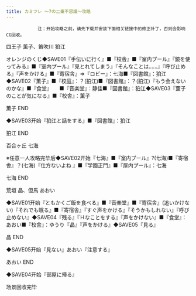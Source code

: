 ```yaml
---
title: カミツレ ～7の二乗不思議～攻略
---
```


                注：开始攻略之前，请先下载并安装下面相关链接中的修正补丁，否则会影响CG回收。

四王子 薫子、笛吹川 狛江

オレンジのくじ◆SAVE01『手伝いに行く』■『校舎』■『室内プール』『鏡を使ってみる』■『室内プール』『見とれてしまう』『そんなことは……』『呼び止める』『声をかける』■『寄宿舎』⇒『ロビー』：七海■『図書館』：狛江◆SAVE02『薫子』■『校庭』：？(狛江)■『図書館』：？(狛江)『もう会えないのかな』■『食堂』　　■『音楽堂』：静佳■『図書館』：狛江◆SAVE03『薫子のことが気になる』■『校舎』：薫子

薫子 END

◆SAVE03开始『狛江と話をする』■『図書館』：狛江

狛江 END

百合ヶ丘 七海

※任意一人攻略完毕后◆SAVE02开始『七海』■『室内プール』?(七海)■『寄宿舎』？(七海)『仕方ないよね 』■『学園正門』■『屋内プール』：七海

七海 END

荒垣 晶、但馬 あおい

◆SAVE01开始『ともかくご飯を食べる』■『音楽堂』■『寄宿舎』(追いかけない)『それでも眠る』■『寄宿舎』『すぐ声をかける』『そうかもしれない』『呼び止めない』◆SAVE04『残る』『Ｈなことをする』『声をかけない』■『食堂』：あおい■『校舎』：ゆうり『晶』『声をかける』◆SAVE05『見る』

晶 END

◆SAVE05开始『見ない』あおい『注意する』

あおい END

◆SAVE04开始『部屋に帰る』

场景回收完毕
              
